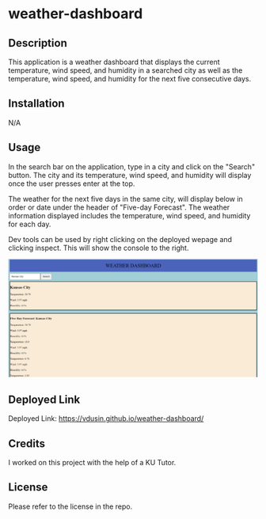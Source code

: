 # weather-dashboard

## Description
This application is a weather dashboard that displays the current temperature, wind speed, and humidity in a searched city as well as the temperature, wind speed, and humidity for the next five consecutive days.

## Installation

N/A

## Usage
In the search bar on the application, type in a city and click on the "Search" button. The city and its temperature, wind speed, and humidity will display once the user presses enter at the top. 

The weather for the next five days in the same city, will display below in order or date under the header of "Five-day Forecast". The weather information displayed includes the temperature, wind speed, and humidity for each day. 

Dev tools can be used by right clicking on the deployed wepage and clicking inspect. This will show the console to the right. 

![screenshot1](assets/images/screenshot.png)

## Deployed Link

Deployed Link: https://vdusin.github.io/weather-dashboard/

## Credits

I worked on this project with the help of a KU Tutor.

## License

Please refer to the license in the repo.